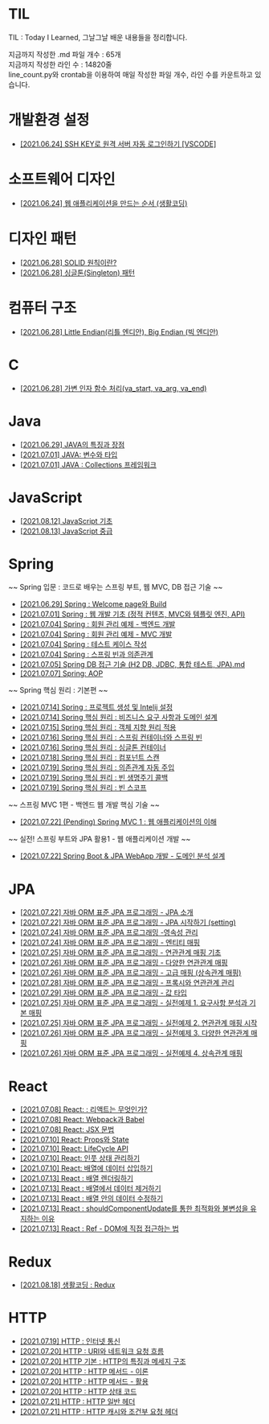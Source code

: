 # TIL

TIL : Today I Learned, 그날그날 배운 내용들을 정리합니다.

지금까지 작성한 .md 파일 개수 : 65개 <br />
지금까지 작성한 라인 수 : 14820줄 <br />
line_count.py와 crontab을 이용하여 매일 작성한 파일 개수, 라인 수를 카운트하고 있습니다.

# 개발환경 설정

- [[2021.06.24]  SSH KEY로 원격 서버 자동 로그인하기 [VSCODE]](https://github.com/LemonDouble/TIL/blob/main/setting_development_environment/SSH%20KEY%EB%A1%9C%20%EC%9B%90%EA%B2%A9%20%EC%84%9C%EB%B2%84%20%EC%9E%90%EB%8F%99%20%EB%A1%9C%EA%B7%B8%EC%9D%B8%ED%95%98%EA%B8%B0%20%5BVSCODE%5D.md)

# 소프트웨어 디자인

- [[2021.06.24] 웹 애플리케이션을 만드는 순서 (생활코딩)](<https://github.com/LemonDouble/TIL/blob/main/software_design/%EC%9B%B9%20%EC%95%A0%ED%94%8C%EB%A6%AC%EC%BC%80%EC%9D%B4%EC%85%98%20%EB%A7%8C%EB%93%A4%EA%B8%B0%20-%20%EC%9B%B9%20%EC%95%A0%ED%94%8C%EB%A6%AC%EC%BC%80%EC%9D%B4%EC%85%98%EC%9D%84%20%EB%A7%8C%EB%93%9C%EB%8A%94%20%EC%88%9C%EC%84%9C%20(%EC%83%9D%ED%99%9C%EC%BD%94%EB%94%A9).md>)

# 디자인 패턴

- [[2021.06.28] SOLID 원칙이란?](https://github.com/LemonDouble/TIL/blob/main/design_pattern/SOLID%20%EC%9B%90%EC%B9%99%EC%9D%B4%EB%9E%80.md)
- [[2021.06.28] 싱글톤(Singleton) 패턴](<https://github.com/LemonDouble/TIL/blob/main/design_pattern/%EC%8B%B1%EA%B8%80%ED%86%A4(Singleton)%20%ED%8C%A8%ED%84%B4.md>)

# 컴퓨터 구조

- [[2021.06.28] Little Endian(리틀 엔디안), Big Endian (빅 엔디안)](<https://github.com/LemonDouble/TIL/blob/main/computer_architecture/Little%20Endian(%EB%A6%AC%ED%8B%80%20%EC%97%94%EB%94%94%EC%95%88)%2C%20Big%20Endian%20(%EB%B9%85%20%EC%97%94%EB%94%94%EC%95%88).md>)

# C

- [[2021.06.28] 가변 인자 함수 처리(va_start, va_arg, va_end)](<https://github.com/LemonDouble/TIL/blob/main/C/%EA%B0%80%EB%B3%80%20%EC%9D%B8%EC%9E%90%20%ED%95%A8%EC%88%98%20%EC%B2%98%EB%A6%AC(va_start%2C%20va_arg%2C%20va_end).md>)

# Java

- [[2021.06.29] JAVA의 특징과 장점](https://github.com/LemonDouble/TIL/blob/main/java/JAVA%EC%9D%98%20%ED%8A%B9%EC%A7%95%EA%B3%BC%20%EC%9E%A5%EC%A0%90.md)
- [[2021.07.01] JAVA: 변수와 타입](https://github.com/LemonDouble/TIL/blob/main/java/JAVA%20%EB%B3%80%EC%88%98%EC%99%80%20%ED%83%80%EC%9E%85%20.md)
- [[2021.07.01] JAVA : Collections 프레임워크](https://github.com/LemonDouble/TIL/blob/main/java/JAVA%20Collections%20%ED%94%84%EB%A0%88%EC%9E%84%EC%9B%8C%ED%81%AC.md)

# JavaScript

- [[2021.08.12] JavaScript 기초](https://github.com/LemonDouble/TIL/blob/main/JavaScript/JavaScript%20%EA%B8%B0%EC%B4%88.md)
- [[2021.08.13] JavaScript 중급](https://github.com/LemonDouble/TIL/blob/main/JavaScript/Javascript%20%EC%A4%91%EA%B8%89.md)

# Spring

~~ Spring 입문 : 코드로 배우는 스프링 부트, 웹 MVC, DB 접근 기술 ~~

- [[2021.06.29] Spring : Welcome page와 Build](https://github.com/LemonDouble/TIL/blob/main/spring/Spring%20Welcome%20page%EC%99%80%20Build.md)
- [[2021.07.01] Spring : 웹 개발 기초 (정적 컨텐츠, MVC와 템플릿 엔진, API)](<https://github.com/LemonDouble/TIL/blob/main/spring/Spring%20%EC%9B%B9%20%EA%B0%9C%EB%B0%9C%20%EA%B8%B0%EC%B4%88%20(%EC%A0%95%EC%A0%81%20%EC%BB%A8%ED%85%90%EC%B8%A0%2C%20MVC%EC%99%80%20%ED%85%9C%ED%94%8C%EB%A6%BF).md>)
- [[2021.07.04] Spring : 회원 관리 예제 - 백엔드 개발](https://github.com/LemonDouble/TIL/blob/main/spring/Spring%20%ED%9A%8C%EC%9B%90%20%EA%B4%80%EB%A6%AC%20%EC%98%88%EC%A0%9C%20-%20%EB%B0%B1%EC%97%94%EB%93%9C%20%EA%B0%9C%EB%B0%9C.md)
- [[2021.07.04] Spring : 회원 관리 예제 - MVC 개발](https://github.com/LemonDouble/TIL/blob/main/spring/Spring%20%ED%9A%8C%EC%9B%90%20%EA%B4%80%EB%A6%AC%20%EC%98%88%EC%A0%9C%20-%20MVC%20%EA%B0%9C%EB%B0%9C.md)
- [[2021.07.04] Spring : 테스트 케이스 작성](https://github.com/LemonDouble/TIL/blob/main/spring/Spring%20%ED%85%8C%EC%8A%A4%ED%8A%B8%20%EC%BC%80%EC%9D%B4%EC%8A%A4%20%EC%9E%91%EC%84%B1.md)
- [[2021.07.04] Spring : 스프링 빈과 의존관계](https://github.com/LemonDouble/TIL/blob/main/spring/Spring%20%EC%8A%A4%ED%94%84%EB%A7%81%20%EB%B9%88%EA%B3%BC%20%EC%9D%98%EC%A1%B4%EA%B4%80%EA%B3%84.md)
- [[2021.07.05] Spring DB 접근 기술 (H2 DB, JDBC, 통합 테스트, JPA).md](<https://github.com/LemonDouble/TIL/blob/main/spring/Spring%20DB%20%EC%A0%91%EA%B7%BC%20%EA%B8%B0%EC%88%A0%20(H2%20DB%2C%20JDBC%2C%20%ED%86%B5%ED%95%A9%20%ED%85%8C%EC%8A%A4%ED%8A%B8%2C%20JPA).md>)
- [[2021.07.07] Spring: AOP](https://github.com/LemonDouble/TIL/blob/main/spring/Spring%20AOP.md)

~~ Spring 핵심 원리 : 기본편 ~~

- [[2021.07.14] Spring : 프로젝트 생성 및 Intelij 설정](https://github.com/LemonDouble/TIL/blob/main/spring/Spring%20%ED%94%84%EB%A1%9C%EC%A0%9D%ED%8A%B8%20%EC%83%9D%EC%84%B1%20%EB%B0%8F%20Intelij%20%EC%84%A4%EC%A0%95.md)
- [[2021.07.14] Spring 핵심 원리 : 비즈니스 요구 사항과 도메인 설계](https://github.com/LemonDouble/TIL/blob/main/spring/Spring%20%ED%95%B5%EC%8B%AC%20%EC%9B%90%EB%A6%AC%20%EB%B9%84%EC%A6%88%EB%8B%88%EC%8A%A4%20%EC%9A%94%EA%B5%AC%20%EC%82%AC%ED%95%AD%EA%B3%BC%20%EB%8F%84%EB%A9%94%EC%9D%B8.md)
- [[2021.07.15] Spring 핵심 원리 : 객체 지향 원리 적용](https://github.com/LemonDouble/TIL/blob/main/spring/Spring%20%ED%95%B5%EC%8B%AC%20%EC%9B%90%EB%A6%AC%20%EA%B0%9D%EC%B2%B4%20%EC%A7%80%ED%96%A5%20%EC%9B%90%EB%A6%AC%20%EC%A0%81%EC%9A%A9.md)
- [[2021.07.16] Spring 핵심 원리 : 스프링 컨테이너와 스프링 빈](https://github.com/LemonDouble/TIL/blob/main/spring/Spring%20%ED%95%B5%EC%8B%AC%20%EC%9B%90%EB%A6%AC%20%EC%8A%A4%ED%94%84%EB%A7%81%20%EC%BB%A8%ED%85%8C%EC%9D%B4%EB%84%88%EC%99%80%20%EC%8A%A4%ED%94%84%EB%A7%81%20%EB%B9%88.md)
- [[2021.07.16] Spring 핵심 원리 : 싱글톤 컨테이너](https://github.com/LemonDouble/TIL/blob/main/spring/Spring%20%ED%95%B5%EC%8B%AC%20%EC%9B%90%EB%A6%AC%20%EC%8B%B1%EA%B8%80%ED%86%A4%20%EC%BB%A8%ED%85%8C%EC%9D%B4%EB%84%88.md)
- [[2021.07.18] Spring 핵심 원리 : 컴포넌트 스캔](https://github.com/LemonDouble/TIL/blob/main/spring/Spring%20%ED%95%B5%EC%8B%AC%20%EC%9B%90%EB%A6%AC%20%EC%BB%B4%ED%8F%AC%EB%84%8C%ED%8A%B8%20%EC%8A%A4%EC%BA%94.md)
- [[2021.07.19] Spring 핵심 원리 : 의존관계 자동 주입](https://github.com/LemonDouble/TIL/blob/main/spring/Spring%20%ED%95%B5%EC%8B%AC%20%EC%9B%90%EB%A6%AC%20%EC%9D%98%EC%A1%B4%EA%B4%80%EA%B3%84%20%EC%9E%90%EB%8F%99%20%EC%A3%BC%EC%9E%85.md)
- [[2021.07.19] Spring 핵심 원리 : 빈 생명주기 콜백](https://github.com/LemonDouble/TIL/blob/main/spring/Spring%20%ED%95%B5%EC%8B%AC%20%EC%9B%90%EB%A6%AC%20%EB%B9%88%20%EC%83%9D%EB%AA%85%EC%A3%BC%EA%B8%B0%20%EC%BD%9C%EB%B0%B1%20.md)
- [[2021.07.19] Spring 핵심 원리 : 빈 스코프](https://github.com/LemonDouble/TIL/blob/main/spring/Spring%20%ED%95%B5%EC%8B%AC%20%EC%9B%90%EB%A6%AC%20%EB%B9%88%20%EC%8A%A4%EC%BD%94%ED%94%84.md)

~~ 스프링 MVC 1편 - 백엔드 웹 개발 핵심 기술 ~~

- [[2021.07.22] (Pending) Spring MVC 1 : 웹 애플리케이션의 이해](<https://github.com/LemonDouble/TIL/blob/main/spring/(Pending)%20Spring%20MVC%201%20%EC%9B%B9%20%EC%95%A0%ED%94%8C%EB%A6%AC%EC%BC%80%EC%9D%B4%EC%85%98%EC%9D%98%20%EC%9D%B4%ED%95%B4%20.md>)

~~ 실전! 스프링 부트와 JPA 활용1 - 웹 애플리케이션 개발 ~~

- [[2021.07.22] Spring Boot & JPA WebApp 개발 - 도메인 분석 설계](https://github.com/LemonDouble/TIL/blob/main/spring/Spring%20Boot%20%26%20JPA%20WebApp%20%EA%B0%9C%EB%B0%9C%20-%20%EB%8F%84%EB%A9%94%EC%9D%B8%20%EB%B6%84%EC%84%9D%20%EC%84%A4%EA%B3%84.md)

# JPA

- [[2021.07.22] 자바 ORM 표준 JPA 프로그래밍 - JPA 소개](https://github.com/LemonDouble/TIL/blob/main/JPA/%EC%9E%90%EB%B0%94%20ORM%20%ED%91%9C%EC%A4%80%20JPA%20%ED%94%84%EB%A1%9C%EA%B7%B8%EB%9E%98%EB%B0%8D%20-%20JPA%20%EC%86%8C%EA%B0%9C.md)
- [[2021.07.22] 자바 ORM 표준 JPA 프로그래밍 - JPA 시작하기 (setting)](https://github.com/LemonDouble/TIL/blob/main/JPA/%EC%9E%90%EB%B0%94%20ORM%20%ED%91%9C%EC%A4%80%20JPA%20%ED%94%84%EB%A1%9C%EA%B7%B8%EB%9E%98%EB%B0%8D%20-%20JPA%20%EC%8B%9C%EC%9E%91%ED%95%98%EA%B8%B0.md)
- [[2021.07.24] 자바 ORM 표준 JPA 프로그래밍 -영속성 관리](https://github.com/LemonDouble/TIL/blob/main/JPA/%EC%9E%90%EB%B0%94%20ORM%20%ED%91%9C%EC%A4%80%20JPA%20%ED%94%84%EB%A1%9C%EA%B7%B8%EB%9E%98%EB%B0%8D%20-%EC%98%81%EC%86%8D%EC%84%B1%20%EA%B4%80%EB%A6%AC.md)
- [[2021.07.24] 자바 ORM 표준 JPA 프로그래밍 - 엔티티 매핑](https://github.com/LemonDouble/TIL/blob/main/JPA/%EC%9E%90%EB%B0%94%20ORM%20%ED%91%9C%EC%A4%80%20JPA%20%ED%94%84%EB%A1%9C%EA%B7%B8%EB%9E%98%EB%B0%8D%20-%20%EC%97%94%ED%8B%B0%ED%8B%B0%20%EB%A7%A4%ED%95%91.md)
- [[2021.07.25] 자바 ORM 표준 JPA 프로그래밍 - 연관관계 매핑 기초](https://github.com/LemonDouble/TIL/blob/main/JPA/%EC%9E%90%EB%B0%94%20ORM%20%ED%91%9C%EC%A4%80%20JPA%20%ED%94%84%EB%A1%9C%EA%B7%B8%EB%9E%98%EB%B0%8D%20-%20%EC%97%B0%EA%B4%80%EA%B4%80%EA%B3%84%20%EB%A7%A4%ED%95%91.md)
- [[2021.07.26] 자바 ORM 표준 JPA 프로그래밍 - 다양한 연관관계 매핑](https://github.com/LemonDouble/TIL/blob/main/JPA/%EC%9E%90%EB%B0%94%20ORM%20%ED%91%9C%EC%A4%80%20JPA%20%ED%94%84%EB%A1%9C%EA%B7%B8%EB%9E%98%EB%B0%8D%20-%20%EB%8B%A4%EC%96%91%ED%95%9C%20%EC%97%B0%EA%B4%80%EA%B4%80%EA%B3%84%20%EB%A7%A4%ED%95%91.md)
- [[2021.07.26] 자바 ORM 표준 JPA 프로그래밍 - 고급 매핑 (상속관계 매핑)](<https://github.com/LemonDouble/TIL/blob/main/JPA/%EC%9E%90%EB%B0%94%20ORM%20%ED%91%9C%EC%A4%80%20JPA%20%ED%94%84%EB%A1%9C%EA%B7%B8%EB%9E%98%EB%B0%8D%20-%20%EA%B3%A0%EA%B8%89%20%EB%A7%A4%ED%95%91%20(%EC%83%81%EC%86%8D%EA%B4%80%EA%B3%84%20%EB%A7%A4%ED%95%91).md>)
- [[2021.07.28] 자바 ORM 표준 JPA 프로그래밍 - 프록시와 연관관계 관리](https://github.com/LemonDouble/TIL/blob/main/JPA/%EC%9E%90%EB%B0%94%20ORM%20%ED%91%9C%EC%A4%80%20JPA%20%ED%94%84%EB%A1%9C%EA%B7%B8%EB%9E%98%EB%B0%8D%20-%20%ED%94%84%EB%A1%9D%EC%8B%9C%EC%99%80%20%EC%97%B0%EA%B4%80%EA%B4%80%EA%B3%84%20%EA%B4%80%EB%A6%AC.md)
- [[2021.07.29] 자바 ORM 표준 JPA 프로그래밍 - 값 타입](https://github.com/LemonDouble/TIL/blob/main/JPA/%EC%9E%90%EB%B0%94%20ORM%20%ED%91%9C%EC%A4%80%20JPA%20%ED%94%84%EB%A1%9C%EA%B7%B8%EB%9E%98%EB%B0%8D%20-%20%EA%B0%92%20%ED%83%80%EC%9E%85.md)
- [[2021.07.25] 자바 ORM 표준 JPA 프로그래밍 - 실전예제 1. 요구사항 분석과 기본 매핑](https://github.com/LemonDouble/TIL/blob/main/JPA/%EC%9E%90%EB%B0%94%20ORM%20%ED%91%9C%EC%A4%80%20JPA%20%ED%94%84%EB%A1%9C%EA%B7%B8%EB%9E%98%EB%B0%8D%20-%20%EC%8B%A4%EC%A0%84%EC%98%88%EC%A0%9C%201%20%EC%9A%94%EA%B5%AC%EC%82%AC%ED%95%AD%20%EB%B6%84%EC%84%9D%EA%B3%BC%20%EA%B8%B0%EB%B3%B8%20%EB%A7%A4%ED%95%91.md)
- [[2021.07.25] 자바 ORM 표준 JPA 프로그래밍 - 실전예제 2. 연관관계 매핑 시작](https://github.com/LemonDouble/TIL/blob/main/JPA/%EC%9E%90%EB%B0%94%20ORM%20%ED%91%9C%EC%A4%80%20JPA%20%ED%94%84%EB%A1%9C%EA%B7%B8%EB%9E%98%EB%B0%8D%20-%20%EC%8B%A4%EC%A0%84%EC%98%88%EC%A0%9C%202%20%EC%97%B0%EA%B4%80%EA%B4%80%EA%B3%84%20%EB%A7%A4%ED%95%91%20%EC%8B%9C%EC%9E%91.md)
- [[2021.07.26] 자바 ORM 표준 JPA 프로그래밍 - 실전예제 3. 다양한 연관관계 매핑](https://github.com/LemonDouble/TIL/blob/main/JPA/%EC%9E%90%EB%B0%94%20ORM%20%ED%91%9C%EC%A4%80%20JPA%20%ED%94%84%EB%A1%9C%EA%B7%B8%EB%9E%98%EB%B0%8D%20-%20%EC%8B%A4%EC%A0%84%EC%98%88%EC%A0%9C%203%20%EB%8B%A4%EC%96%91%ED%95%9C%20%EC%97%B0%EA%B4%80%EA%B4%80%EA%B3%84%20%EB%A7%A4%ED%95%91.md)
- [[2021.07.26] 자바 ORM 표준 JPA 프로그래밍 - 실전예제 4. 상속관계 매핑](https://github.com/LemonDouble/TIL/blob/main/JPA/%EC%9E%90%EB%B0%94%20ORM%20%ED%91%9C%EC%A4%80%20JPA%20%ED%94%84%EB%A1%9C%EA%B7%B8%EB%9E%98%EB%B0%8D%20-%20%EC%8B%A4%EC%A0%84%EC%98%88%EC%A0%9C%204.%20%EC%83%81%EC%86%8D%EA%B4%80%EA%B3%84%20%EB%A7%A4%ED%95%91.md)

# React

- [[2021.07.08] React: : 리액트는 무엇인가?](https://github.com/LemonDouble/TIL/blob/main/react/React%20%EB%A6%AC%EC%95%A1%ED%8A%B8%EB%8A%94%20%EB%AC%B4%EC%97%87%EC%9D%B8%EA%B0%80.md)
- [[2021.07.08] React: Webpack과 Babel](https://github.com/LemonDouble/TIL/blob/main/react/React%20Webpack%EA%B3%BC%20Babel.md)
- [[2021.07.08] React: JSX 문법](https://github.com/LemonDouble/TIL/blob/main/react/React%20JSX%20%EB%AC%B8%EB%B2%95.md)
- [[2021.07.10] React: Props와 State](https://github.com/LemonDouble/TIL/blob/main/react/React%20Props%EC%99%80%20State.md)
- [[2021.07.10] React: LifeCycle API](https://github.com/LemonDouble/TIL/blob/main/react/React%20LifeCycle%20API.md)
- [[2021.07.10] React: 인풋 상태 관리하기](https://github.com/LemonDouble/TIL/blob/main/react/React%20%EC%9D%B8%ED%92%8B%20%EC%83%81%ED%83%9C%20%EA%B4%80%EB%A6%AC%ED%95%98%EA%B8%B0.md)
- [[2021.07.10] React: 배열에 데이터 삽입하기](https://github.com/LemonDouble/TIL/blob/main/react/React%20%EB%B0%B0%EC%97%B4%EC%97%90%20%EB%8D%B0%EC%9D%B4%ED%84%B0%20%EC%82%BD%EC%9E%85%ED%95%98%EA%B8%B0.md)
- [[2021.07.13] React : 배열 렌더링하기](https://github.com/LemonDouble/TIL/blob/main/react/React%20%EB%B0%B0%EC%97%B4%20%EB%A0%8C%EB%8D%94%EB%A7%81%ED%95%98%EA%B8%B0.md)
- [[2021.07.13] React : 배열에서 데이터 제거하기](https://github.com/LemonDouble/TIL/blob/main/react/React%20%EB%B0%B0%EC%97%B4%EC%97%90%EC%84%9C%20%EB%8D%B0%EC%9D%B4%ED%84%B0%20%EC%A0%9C%EA%B1%B0%ED%95%98%EA%B8%B0.md)
- [[2021.07.13] React : 배열 안의 데이터 수정하기](https://github.com/LemonDouble/TIL/blob/main/react/React%20%EB%B0%B0%EC%97%B4%20%EC%95%88%EC%9D%98%20%EB%8D%B0%EC%9D%B4%ED%84%B0%20%EC%88%98%EC%A0%95%ED%95%98%EA%B8%B0.md)
- [[2021.07.13] React : shouldComponentUpdate를 통한 최적화와 불변성을 유지하는 이유](https://github.com/LemonDouble/TIL/blob/main/react/React%20shouldComponentUpdate%EB%A5%BC%20%ED%86%B5%ED%95%9C%20%EC%B5%9C%EC%A0%81%ED%99%94%EC%99%80%20%EB%B6%88%EB%B3%80%EC%84%B1%EC%9D%84%20%EC%9C%A0%EC%A7%80%ED%95%98%EB%8A%94%20%EC%9D%B4%EC%9C%A0.md)
- [[2021.07.13] React : Ref - DOM에 직접 접근하는 법](https://github.com/LemonDouble/TIL/blob/main/react/React%20Ref%20-%20DOM%EC%97%90%20%EC%A7%81%EC%A0%91%20%EC%A0%91%EA%B7%BC%ED%95%98%EB%8A%94%20%EB%B2%95.md)

# Redux

- [[2021.08.18] 생활코딩 : Redux](https://github.com/LemonDouble/TIL/blob/main/Redux/%EC%83%9D%ED%99%9C%EC%BD%94%EB%94%A9%20Redux.md)

# HTTP

- [[2021.07.19] HTTP : 인터넷 통신](https://github.com/LemonDouble/TIL/blob/main/HTTP/HTTP%20%EC%9D%B8%ED%84%B0%EB%84%B7%20%ED%86%B5%EC%8B%A0.md)
- [[2021.07.20] HTTP : URI와 네트워크 요청 흐름](https://github.com/LemonDouble/TIL/blob/main/HTTP/HTTP%20URI%EC%99%80%20%EB%84%A4%ED%8A%B8%EC%9B%8C%ED%81%AC%20%EC%9A%94%EC%B2%AD%20%ED%9D%90%EB%A6%84.md)
- [[2021.07.20] HTTP 기본 : HTTP의 특징과 메세지 구조](https://github.com/LemonDouble/TIL/blob/main/HTTP/HTTP%20%EA%B8%B0%EB%B3%B8%20HTTP%EC%9D%98%20%ED%8A%B9%EC%A7%95%EA%B3%BC%20%EB%A9%94%EC%84%B8%EC%A7%80%20%EA%B5%AC%EC%A1%B0.md)
- [[2021.07.20] HTTP : HTTP 메서드 - 이론](https://github.com/LemonDouble/TIL/blob/main/HTTP/HTTP%20HTTP%20%EB%A9%94%EC%84%9C%EB%93%9C%20-%20%EC%9D%B4%EB%A1%A0.md)
- [[2021.07.20] HTTP : HTTP 메서드 - 활용](https://github.com/LemonDouble/TIL/blob/main/HTTP/HTTP%20HTTP%20%EB%A9%94%EC%84%9C%EB%93%9C%20-%20%ED%99%9C%EC%9A%A9.md)
- [[2021.07.20] HTTP : HTTP 상태 코드](https://github.com/LemonDouble/TIL/blob/main/HTTP/HTTP%20HTTP%20%EC%83%81%ED%83%9C%20%EC%BD%94%EB%93%9C.md)
- [[2021.07.21] HTTP : HTTP 일반 헤더](https://github.com/LemonDouble/TIL/blob/main/HTTP/HTTP%20HTTP%20%ED%97%A4%EB%8D%94%20-%20%EC%9D%BC%EB%B0%98%20%ED%97%A4%EB%8D%94.md)
- [[2021.07.21] HTTP : HTTP 캐시와 조건부 요청 헤더](https://github.com/LemonDouble/TIL/blob/main/HTTP/HTTP%20HTTP%20%ED%97%A4%EB%8D%94%20-%20%EC%BA%90%EC%8B%9C%EC%99%80%20%EC%A1%B0%EA%B1%B4%EB%B6%80%20%EC%9A%94%EC%B2%AD%20%ED%97%A4%EB%8D%94%20.md)
